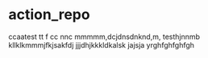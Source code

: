 # action_repo
ccaatest 
tt
f
cc
nnc
mmmmm,dcjdnsdnknd,m,
testhjnnmb
kllklkmmmjfkjsakfdj
jjjdhjkkkldkalsk
jajsja
yrghfghfghfgh
